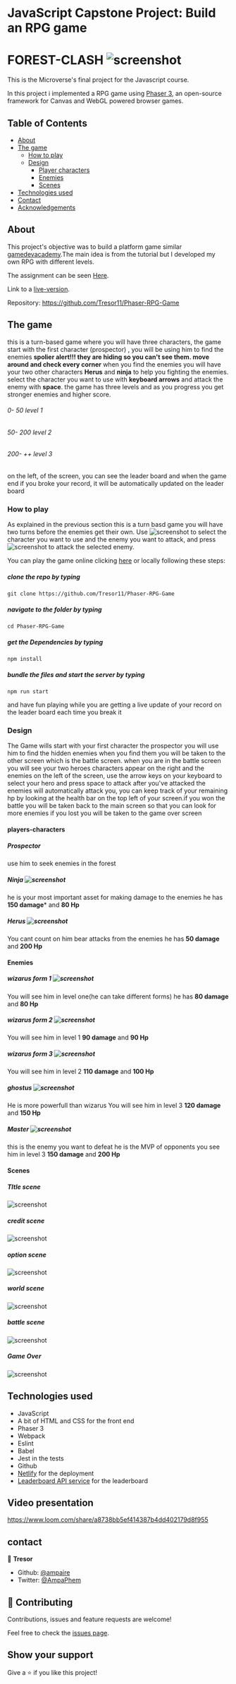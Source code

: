 
# JavaScript Capstone Project: Build an RPG game

# FOREST-CLASH ![screenshot](assets/Axes.png)

This is the Microverse's final project for the Javascript  course.

In this project i implemented a RPG game using [Phaser 3](http://phaser.io/tutorials), an open-source framework for Canvas and WebGL powered browser games.


## Table of Contents

  - [About](#about)
  - [The game](#the-game)
    - [How to play](#how-to-play)
    - [Design](#design)
      - [Player characters](#players-characters)
      - [Enemies](#enemies)
      - [Scenes](#scenes)
  - [Technologies used](#technologies-used)
  - [Contact](#contact)
  - [Acknowledgements](#acknowledgements)


## About

This project's objective was to build a platform game similar [gamedevacademy](https://gamedevacademy.org/how-to-create-a-turn-based-rpg-game-in-phaser-3-part-1/).The main idea is from the tutorial but I developed my own RPG with different levels.

The assignment can be seen [Here](https://www.notion.so/RPG-game-f94a617841e240a293c0b6928beebe89).

Link to a [live-version](https://cranky-lovelace-92c884.netlify.com/).

Repository: https://github.com/Tresor11/Phaser-RPG-Game


## The game

this is a turn-based game where you will have three characters, the game start with the first character (prospector) , you will be using him to find the enemies **spolier alert!!! they are hiding so you can't see them. move around and check every corner** when you find the enemies you will have your two other characters **Herus** and **ninja** to help you fighting the enemies. select the character you want to use with **keyboard arrows** and attack the enemy with **space**. the game has three levels and as you
progress you get stronger enemies and higher score.
###### 0- 50 level 1
###### 50- 200 level 2
###### 200- ++ level 3
on the left, of the screen, you can see the leader board and when the game end if you broke your record, it will be automatically updated on the leader board

### How to play
As explained in the previous section this is a turn basd game you will have two turns before the enemies get their own.
Use ![screenshot](assets/arrow.jpg) to select the character you want to use and the enemy you want to attack, and press ![screenshot](assets/space-key.png) to attack the selected enemy.


You can play the game online clicking [here](https://cranky-lovelace-92c884.netlify.com/) or locally following these steps:

##### clone the repo by typing 
~~~
git clone https://github.com/Tresor11/Phaser-RPG-Game
~~~

##### navigate to the folder by typing
~~~
cd Phaser-RPG-Game
~~~
##### get the Dependencies by typing

~~~
npm install
~~~

##### bundle the files and start the server by typing

~~~
npm run start
~~~

and have fun playing while you are getting a live update of your record on the leader board each time you break it


### Design

The Game wills start with your first character the prospector you will use him to find the hidden enemies when you find them you will be taken to the other screen which is the battle screen.
when you  are in the battle screen you will see your two heroes characters appear on the right and the enemies on the left of the screen, use the arrow keys on your keyboard to select your hero and press space to attack after you've attacked the enemies will automatically attack you, you can keep track of your remaining hp by looking at the health bar on the top left of your screen.if you won the battle you will be taken back to the main screen so that you can look for more enemies if you lost you will be taken to the game over screen 


#### players-characters

##### Prospector
use him to seek enemies in the forest

##### Ninja ![screenshot](assets/ninja.png)
he is your most important asset for making damage to the enemies he has **150 damage*** and **80 Hp**

##### Herus ![screenshot](assets/super.png)
You cant count on him bear attacks from the enemies he has **50 damage** and **200 Hp**



#### Enemies

##### wizarus form 1 ![screenshot](assets/wizard1.png)

You will see him in level one(he can take different forms)  he has  **80 damage** and **80 Hp**

##### wizarus form 2 ![screenshot](assets/wizard2.png)
You will see him in level 1  **90 damage** and **90 Hp**

##### wizarus form 3 ![screenshot](assets/wizard3.png)

You will see him in level 2  **110 damage** and **100 Hp**

##### ghostus ![screenshot](assets/ghost.png)

He is more powerfull than wizarus You will see him in level 3  **120 damage** and **150 Hp**

##### Master ![screenshot](assets/mater.png)

this is the enemy you want to defeat he is the MVP of opponents you see him in level 3  **150 damage** and **200 Hp**

#### Scenes

##### TItle scene
![screenshot](assets/main.png)

##### credit scene
![screenshot](assets/credit.png)

##### option scene
![screenshot](assets/option.png)

##### world scene
![screenshot](assets/world.png)

##### battle scene
![screenshot](assets/battle.png)

##### Game Over
![screenshot](assets/over.png)

## Technologies used

* JavaScript
* A bit of HTML and CSS for the front end
* Phaser 3
* Webpack
* Eslint
* Babel
* Jest in the tests
* Github
* [Netlify](https://app.netlify.com/) for the deployment
* [Leaderboard API service](https://www.notion.so/Leaderboard-API-service-24c0c3c116974ac49488d4eb0267ade3) for the leaderboard


## Video presentation


https://www.loom.com/share/a8738bb5ef414387b4dd402179d8f955

## contact

👤 **Tresor**

- Github: [@ampaire](https://github.com/Tresor11)
- Twitter: [@AmpaPhem](https://twitter.com/Tbireke)

## 🤝 Contributing

Contributions, issues and feature requests are welcome!

Feel free to check the [issues page](https://github.com/Tresor11/Phaser-RPG-Game/issues).

## Show your support

Give a ⭐️ if you like this project!
